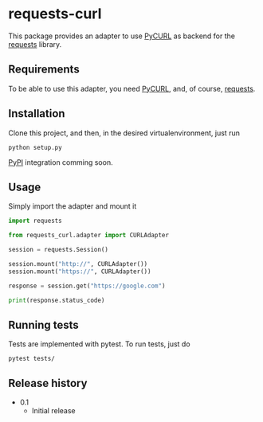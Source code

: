 # requests-curl

This package provides an adapter to use [PyCURL](http://pycurl.io) as backend for the [requests](http://docs.python-requests.org/en/master/) library.

## Requirements

To be able to use this adapter, you need [PyCURL](http://pycurl.io), and, of course, [requests](http://docs.python-requests.org/en/master/).

## Installation

Clone this project, and then, in the desired virtualenvironment, just run

    python setup.py

[PyPI](https://pypi.org) integration comming soon.

## Usage

Simply import the adapter and mount it

```python
import requests

from requests_curl.adapter import CURLAdapter

session = requests.Session()

session.mount("http://", CURLAdapter())
session.mount("https://", CURLAdapter())

response = session.get("https://google.com")

print(response.status_code)
```

## Running tests

Tests are implemented with pytest. To run tests, just do

    pytest tests/

## Release history

 * 0.1
   * Initial release
